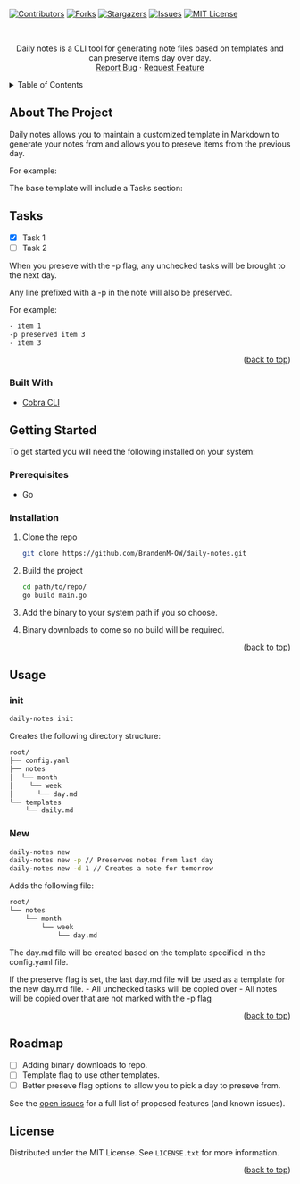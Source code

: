 <a name="readme-top"></a>

[![Contributors][contributors-shield]][contributors-url]
[![Forks][forks-shield]][forks-url]
[![Stargazers][stars-shield]][stars-url]
[![Issues][issues-shield]][issues-url]
[![MIT License][license-shield]][license-url]



<br />
  <p align="center">
    Daily notes is a CLI tool for generating note files based on templates and can preserve items day over day.
    <br />
    <a href="https://github.com/BrandenM-OW/sage/issues">Report Bug</a>
    ·
    <a href="https://github.com/BrandenM-OW/sage/issues">Request Feature</a>
  </p>
</div>



<details>
  <summary>Table of Contents</summary>
  <ol>
    <li>
      <a href="#about-the-project">About The Project</a>
      <ul>
        <li><a href="#built-with">Built With</a></li>
      </ul>
    </li>
    <li>
      <a href="#getting-started">Getting Started</a>
      <ul>
        <li><a href="#prerequisites">Prerequisites</a></li>
        <li><a href="#installation">Installation</a></li>
      </ul>
    </li>
    <li><a href="#usage">Usage</a></li>
    <li><a href="#roadmap">Roadmap</a></li>
    <li><a href="#license">License</a></li>
  </ol>
</details>



## About The Project

Daily notes allows you to maintain a customized template in Markdown to generate your notes from and allows you to preseve items from the previous day.

For example:

The base template will include a Tasks section:



## Tasks
- [x] Task 1
- [ ] Task 2

When you preseve with the -p flag, any unchecked tasks will be brought to the next day.

Any line prefixed with a -p in the note will also be preserved. 

For example:
```sh
- item 1
-p preserved item 3
- item 3
```

<p align="right">(<a href="#readme-top">back to top</a>)</p>


### Built With

* <a href="https://github.com/spf13/cobra">Cobra CLI</a>



## Getting Started

To get started you will need the following installed on your system:


### Prerequisites

* Go


### Installation

1. Clone the repo
   ```sh
   git clone https://github.com/BrandenM-OW/daily-notes.git
   ```
2. Build the project 
   ```sh
   cd path/to/repo/
   go build main.go
   ```
3. Add the binary to your system path if you so choose.

4. Binary downloads to come so no build will be required.

<p align="right">(<a href="#readme-top">back to top</a>)</p>



## Usage

### init
```sh
daily-notes init
```

Creates the following directory structure:
```sh
root/
├── config.yaml
├── notes
│  └── month
│    └── week
│      └── day.md
└── templates
	└── daily.md
```


### New

```sh
daily-notes new
daily-notes new -p // Preserves notes from last day
daily-notes new -d 1 // Creates a note for tomorrow
```

Adds the following file:
```sh
root/
└── notes
    └── month
        └── week
            └── day.md
```

The day.md file will be created based on the template specified in the config.yaml file.

If the preserve flag is set, the last day.md file will be used as a template for the new day.md file.
	- All unchecked tasks will be copied over
	- All notes will be copied over that are not marked with the -p flag


<p align="right">(<a href="#readme-top">back to top</a>)</p>



## Roadmap

- [ ] Adding binary downloads to repo.
- [ ] Template flag to use other templates.
- [ ] Better preseve flag options to allow you to pick a day to preseve from.

See the [open issues](hhttps://github.com/BrandenM-OW/daily-notes/issues) for a full list of proposed features (and known issues).



## License

Distributed under the MIT License. See `LICENSE.txt` for more information.

<p align="right">(<a href="#readme-top">back to top</a>)</p>


[contributors-shield]: https://img.shields.io/github/contributors/BrandenM-OW/daily-notes.svg?style=for-the-badge
[contributors-url]: hhttps://github.com/BrandenM-OW/daily-notes/graphs/contributors
[forks-shield]: https://img.shields.io/github/forks/BrandenM-OW/daily-notes.svg?style=for-the-badge
[forks-url]: hhttps://github.com/BrandenM-OW/daily-notes/network/members
[stars-shield]: https://img.shields.io/github/stars/BrandenM-OW/daily-notes.svg?style=for-the-badge
[stars-url]: hhttps://github.com/BrandenM-OW/daily-notes/stargazers
[issues-shield]: https://img.shields.io/github/issues/BrandenM-OW/daily-notes.svg?style=for-the-badge
[issues-url]: hhttps://github.com/BrandenM-OW/daily-notes/issues
[license-shield]: https://img.shields.io/github/license/BrandenM-OW/daily-notes.svg?style=for-the-badge
[license-url]: hhttps://github.com/BrandenM-OW/daily-notes/blob/master/LICENSE.txt
